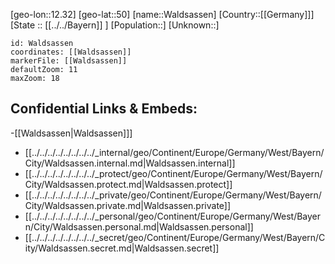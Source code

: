 ﻿---
location: [50,12.32]
mapzoom: [7,12] 
mapmarker: city 
type: City
tags:
- geo/City


SpocWebEntityId: 35417
isDeleted: false
confidential: public

---
[geo-lon::12.32]
[geo-lat::50]
[name::Waldsassen]
[Country::[[Germany]]]
[State :: [[../../Bayern]] ]
[Population::]
[Unknown::]


```leaflet
id: Waldsassen
coordinates: [[Waldsassen]]
markerFile: [[Waldsassen]]
defaultZoom: 11 
maxZoom: 18
```


## Confidential Links & Embeds: 
-[[Waldsassen|Waldsassen]]] 
- [[../../../../../../../../_internal/geo/Continent/Europe/Germany/West/Bayern/City/Waldsassen.internal.md|Waldsassen.internal]] 
- [[../../../../../../../../_protect/geo/Continent/Europe/Germany/West/Bayern/City/Waldsassen.protect.md|Waldsassen.protect]] 
- [[../../../../../../../../_private/geo/Continent/Europe/Germany/West/Bayern/City/Waldsassen.private.md|Waldsassen.private]] 
- [[../../../../../../../../_personal/geo/Continent/Europe/Germany/West/Bayern/City/Waldsassen.personal.md|Waldsassen.personal]] 
- [[../../../../../../../../_secret/geo/Continent/Europe/Germany/West/Bayern/City/Waldsassen.secret.md|Waldsassen.secret]] 
